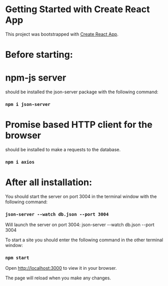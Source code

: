 # Getting Started with Create React App

This project was bootstrapped with [Create React App](https://github.com/facebook/create-react-app).

# Before starting:

# npm-js server

should be installed the json-server package with the following command:

### `npm i json-server`


# Promise based HTTP client for the browser

should be installed to make a requests to the database.

### `npm i axios`


# After all installation:

You should start the server on port 3004 in the  terminal window with the following command:
### `json-server --watch db.json --port 3004`

Will launch the server on port 3004: json-server --watch db.json --port 3004

To start a site you should enter the following command in the other terminal window:
### `npm start`

Open [http://localhost:3000](http://localhost:3000) to view it in your browser.

The page will reload when you make any changes.



